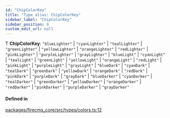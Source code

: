 ```yaml
---
id: "ChipColorKey"
title: "Type alias: ChipColorKey"
sidebar_label: "ChipColorKey"
sidebar_position: 0
custom_edit_url: null
---
```


Ƭ **ChipColorKey**: ``"blueLighter"`` \| ``"cyanLighter"`` \| ``"tealLighter"`` \| ``"greenLighter"`` \| ``"yellowLighter"`` \| ``"orangeLighter"`` \| ``"redLighter"`` \| ``"pinkLighter"`` \| ``"purpleLighter"`` \| ``"grayLighter"`` \| ``"blueLight"`` \| ``"cyanLight"`` \| ``"tealLight"`` \| ``"greenLight"`` \| ``"yellowLight"`` \| ``"orangeLight"`` \| ``"redLight"`` \| ``"pinkLight"`` \| ``"purpleLight"`` \| ``"grayLight"`` \| ``"blueDark"`` \| ``"cyanDark"`` \| ``"tealDark"`` \| ``"greenDark"`` \| ``"yellowDark"`` \| ``"orangeDark"`` \| ``"redDark"`` \| ``"pinkDark"`` \| ``"purpleDark"`` \| ``"grayDark"`` \| ``"blueDarker"`` \| ``"cyanDarker"`` \| ``"tealDarker"`` \| ``"greenDarker"`` \| ``"yellowDarker"`` \| ``"orangeDarker"`` \| ``"redDarker"`` \| ``"pinkDarker"`` \| ``"purpleDarker"`` \| ``"grayDarker"``

#### Defined in

[packages/firecms_core/src/types/colors.ts:12](https://github.com/FireCMSco/firecms/blob/d45f3739/packages/firecms_core/src/types/colors.ts#L12)
